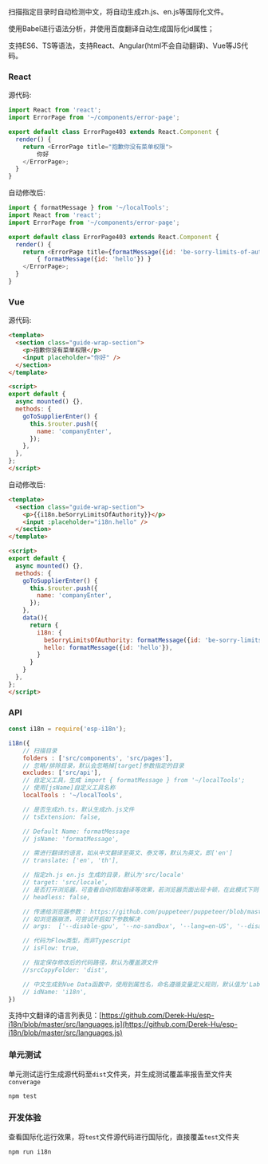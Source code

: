 扫描指定目录时自动检测中文，将自动生成zh.js、en.js等国际化文件。

使用Babel进行语法分析，并使用百度翻译自动生成国际化id属性；

支持ES6、TS等语法，支持React、Angular(html不会自动翻译)、Vue等JS代码。

### React
源代码: 
```js
import React from 'react';
import ErrorPage from '~/components/error-page';

export default class ErrorPage403 extends React.Component {
  render() {
    return <ErrorPage title="抱歉你没有菜单权限">
        你好
    </ErrorPage>;
  }
}
```

自动修改后: 
```js
import { formatMessage } from '~/localTools';
import React from 'react';
import ErrorPage from '~/components/error-page';

export default class ErrorPage403 extends React.Component {
  render() {
    return <ErrorPage title={formatMessage({id: 'be-sorry-limits-of-authority'})}>
        { formatMessage({id: 'hello'}) }
    </ErrorPage>;
  }
}
```
### Vue
源代码: 
```html
<template>
  <section class="guide-wrap-section">
    <p>抱歉你没有菜单权限</p>
    <input placeholder="你好" />
  </section>
</template>

<script>
export default {
  async mounted() {},
  methods: {
    goToSupplierEnter() {
      this.$router.push({
        name: 'companyEnter',
      });
    },
  },
};
</script>
```

自动修改后: 
```html
<template>
  <section class="guide-wrap-section">
    <p>{{i18n.beSorryLimitsOfAuthority}}</p>
    <input :placeholder="i18n.hello" />
  </section>
</template>

<script>
export default {
  async mounted() {},
  methods: {
    goToSupplierEnter() {
      this.$router.push({
        name: 'companyEnter',
      });
    },
    data(){
      return {
        i18n: {
          beSorryLimitsOfAuthority: formatMessage({id: 'be-sorry-limits-of-authority'}),
          hello: formatMessage({id: 'hello'}),
        }
      }
    }
  },
};
</script>
```
### API

```js
const i18n = require('esp-i18n');

i18n({
    // 扫描目录
    folders : ['src/components', 'src/pages'],
    // 忽略/排除目录，默认会忽略掉[target]参数指定的目录
    excludes: ['src/api'],
    // 自定义工具，生成 import { formatMessage } from '~/localTools';
    // 使用[jsName]自定义工具名称
    localTools : '~/localTools',

    // 是否生成zh.ts，默认生成zh.js文件
    // tsExtension: false,

    // Default Name: formatMessage
    // jsName: 'formatMessage',

    // 需进行翻译的语言，如从中文翻译至英文、泰文等，默认为英文，即['en']
    // translate: ['en', 'th'],

    // 指定zh.js en.js 生成的目录，默认为'src/locale'
    // target: 'src/locale',
    // 是否打开浏览器，可查看自动抓取翻译等效果，若浏览器页面出现卡顿，在此模式下则可人工干预；默认为关闭
    // headless: false,

    // 传递给浏览器参数： https://github.com/puppeteer/puppeteer/blob/master/docs/api.md#puppeteerlaunchoptions 之args参数
    // 如浏览器崩溃，可尝试开启如下参数解决
    // args:  ['--disable-gpu', '--no-sandbox', '--lang=en-US', '--disable-setuid-sandbox', '--disable-dev-shm-usage']

    // 代码为Flow类型，而非Typescript
    // isFlow: true,

    // 指定保存修改后的代码路径，默认为覆盖源文件
    //srcCopyFolder: 'dist',

    // 中文生成到Vue Data函数中，使用到属性名，命名遵循变量定义规则，默认值为'Lables'
    // idName: 'i18n',
})
```

支持中文翻译的语言列表见：[https://github.com/Derek-Hu/esp-i18n/blob/master/src/languages.js](https://github.com/Derek-Hu/esp-i18n/blob/master/src/languages.js)

### 单元测试
单元测试运行生成源代码至`dist`文件夹，并生成测试覆盖率报告至文件夹`converage`
```sh
npm test
```

### 开发体验
查看国际化运行效果，将`test`文件源代码进行国际化，直接覆盖`test`文件夹
```sh
npm run i18n
```
